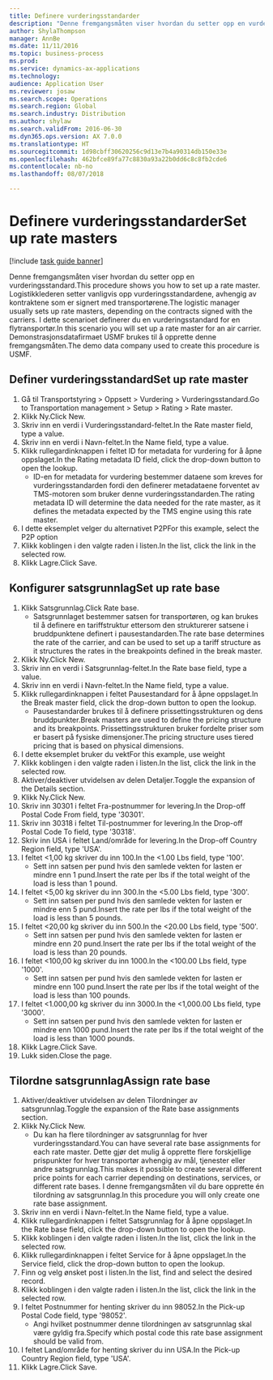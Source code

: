 ```yaml
--- 
title: Definere vurderingsstandarder
description: "Denne fremgangsmåten viser hvordan du setter opp en vurderingsstandard."
author: ShylaThompson
manager: AnnBe
ms.date: 11/11/2016
ms.topic: business-process
ms.prod: 
ms.service: dynamics-ax-applications
ms.technology: 
audience: Application User
ms.reviewer: josaw
ms.search.scope: Operations
ms.search.region: Global
ms.search.industry: Distribution
ms.author: shylaw
ms.search.validFrom: 2016-06-30
ms.dyn365.ops.version: AX 7.0.0
ms.translationtype: HT
ms.sourcegitcommit: 1d98cbff30620256c9d13e7b4a90314db150e33e
ms.openlocfilehash: 462bfce89fa77c8830a93a22b0dd6c8c8fb2cde6
ms.contentlocale: nb-no
ms.lasthandoff: 08/07/2018

---
```

# <a name="set-up-rate-masters"></a><span data-ttu-id="bd7ce-103">Definere vurderingsstandarder</span><span class="sxs-lookup"><span data-stu-id="bd7ce-103">Set up rate masters</span></span>

[!include [task guide banner](../../includes/task-guide-banner.md)]

<span data-ttu-id="bd7ce-104">Denne fremgangsmåten viser hvordan du setter opp en vurderingsstandard.</span><span class="sxs-lookup"><span data-stu-id="bd7ce-104">This procedure shows you how to set up a rate master.</span></span> <span data-ttu-id="bd7ce-105">Logistikklederen setter vanligvis opp vurderingsstandardene, avhengig av kontraktene som er signert med transportørene.</span><span class="sxs-lookup"><span data-stu-id="bd7ce-105">The logistic manager usually sets up rate masters, depending on the contracts signed with the carriers.</span></span> <span data-ttu-id="bd7ce-106">I dette scenarioet definerer du en vurderingsstandard for en flytransportør.</span><span class="sxs-lookup"><span data-stu-id="bd7ce-106">In this scenario you will set up a rate master for an air carrier.</span></span> <span data-ttu-id="bd7ce-107">Demonstrasjonsdatafirmaet USMF brukes til å opprette denne fremgangsmåten.</span><span class="sxs-lookup"><span data-stu-id="bd7ce-107">The demo data company used to create this procedure is USMF.</span></span>


## <a name="set-up-rate-master"></a><span data-ttu-id="bd7ce-108">Definer vurderingsstandard</span><span class="sxs-lookup"><span data-stu-id="bd7ce-108">Set up rate master</span></span>
1. <span data-ttu-id="bd7ce-109">Gå til Transportstyring > Oppsett > Vurdering > Vurderingsstandard.</span><span class="sxs-lookup"><span data-stu-id="bd7ce-109">Go to Transportation management > Setup > Rating > Rate master.</span></span>
2. <span data-ttu-id="bd7ce-110">Klikk Ny.</span><span class="sxs-lookup"><span data-stu-id="bd7ce-110">Click New.</span></span>
3. <span data-ttu-id="bd7ce-111">Skriv inn en verdi i Vurderingsstandard-feltet.</span><span class="sxs-lookup"><span data-stu-id="bd7ce-111">In the Rate master field, type a value.</span></span>
4. <span data-ttu-id="bd7ce-112">Skriv inn en verdi i Navn-feltet.</span><span class="sxs-lookup"><span data-stu-id="bd7ce-112">In the Name field, type a value.</span></span>
5. <span data-ttu-id="bd7ce-113">Klikk rullegardinknappen i feltet ID for metadata for vurdering for å åpne oppslaget.</span><span class="sxs-lookup"><span data-stu-id="bd7ce-113">In the Rating metadata ID field, click the drop-down button to open the lookup.</span></span>
    * <span data-ttu-id="bd7ce-114">ID-en for metadata for vurdering bestemmer dataene som kreves for vurderingsstandarden fordi den definerer metadataene forventet av TMS-motoren som bruker denne vurderingsstandarden.</span><span class="sxs-lookup"><span data-stu-id="bd7ce-114">The rating metadata ID will determine the data needed for the rate master, as it defines the metadata expected by the TMS engine using this rate master.</span></span>  
6. <span data-ttu-id="bd7ce-115">I dette eksemplet velger du alternativet P2P</span><span class="sxs-lookup"><span data-stu-id="bd7ce-115">For this example, select the P2P option</span></span>
7. <span data-ttu-id="bd7ce-116">Klikk koblingen i den valgte raden i listen.</span><span class="sxs-lookup"><span data-stu-id="bd7ce-116">In the list, click the link in the selected row.</span></span>
8. <span data-ttu-id="bd7ce-117">Klikk Lagre.</span><span class="sxs-lookup"><span data-stu-id="bd7ce-117">Click Save.</span></span>

## <a name="set-up-rate-base"></a><span data-ttu-id="bd7ce-118">Konfigurer satsgrunnlag</span><span class="sxs-lookup"><span data-stu-id="bd7ce-118">Set up rate base</span></span>
1. <span data-ttu-id="bd7ce-119">Klikk Satsgrunnlag.</span><span class="sxs-lookup"><span data-stu-id="bd7ce-119">Click Rate base.</span></span>
    * <span data-ttu-id="bd7ce-120">Satsgrunnlaget bestemmer satsen for transportøren, og kan brukes til å definere en tariffstruktur ettersom den strukturerer satsene i bruddpunktene definert i pausestandarden.</span><span class="sxs-lookup"><span data-stu-id="bd7ce-120">The rate base determines the rate of the carrier, and can be used to set up a tariff structure as it structures the rates in the breakpoints defined in the break master.</span></span>  
2. <span data-ttu-id="bd7ce-121">Klikk Ny.</span><span class="sxs-lookup"><span data-stu-id="bd7ce-121">Click New.</span></span>
3. <span data-ttu-id="bd7ce-122">Skriv inn en verdi i Satsgrunnlag-feltet.</span><span class="sxs-lookup"><span data-stu-id="bd7ce-122">In the Rate base field, type a value.</span></span>
4. <span data-ttu-id="bd7ce-123">Skriv inn en verdi i Navn-feltet.</span><span class="sxs-lookup"><span data-stu-id="bd7ce-123">In the Name field, type a value.</span></span>
5. <span data-ttu-id="bd7ce-124">Klikk rullegardinknappen i feltet Pausestandard for å åpne oppslaget.</span><span class="sxs-lookup"><span data-stu-id="bd7ce-124">In the Break master field, click the drop-down button to open the lookup.</span></span>
    * <span data-ttu-id="bd7ce-125">Pausestandarder brukes til å definere prissettingsstrukturen og dens bruddpunkter.</span><span class="sxs-lookup"><span data-stu-id="bd7ce-125">Break masters are used to define the pricing structure and its breakpoints.</span></span> <span data-ttu-id="bd7ce-126">Prissettingsstrukturen bruker fordelte priser som er basert på fysiske dimensjoner.</span><span class="sxs-lookup"><span data-stu-id="bd7ce-126">The pricing structure uses tiered pricing that is based on physical dimensions.</span></span>  
6. <span data-ttu-id="bd7ce-127">I dette eksemplet bruker du vekt</span><span class="sxs-lookup"><span data-stu-id="bd7ce-127">For this example, use weight</span></span>
7. <span data-ttu-id="bd7ce-128">Klikk koblingen i den valgte raden i listen.</span><span class="sxs-lookup"><span data-stu-id="bd7ce-128">In the list, click the link in the selected row.</span></span>
8. <span data-ttu-id="bd7ce-129">Aktiver/deaktiver utvidelsen av delen Detaljer.</span><span class="sxs-lookup"><span data-stu-id="bd7ce-129">Toggle the expansion of the Details section.</span></span>
9. <span data-ttu-id="bd7ce-130">Klikk Ny.</span><span class="sxs-lookup"><span data-stu-id="bd7ce-130">Click New.</span></span>
10. <span data-ttu-id="bd7ce-131">Skriv inn 30301 i feltet Fra-postnummer for levering.</span><span class="sxs-lookup"><span data-stu-id="bd7ce-131">In the Drop-off Postal Code From field, type '30301'.</span></span>
11. <span data-ttu-id="bd7ce-132">Skriv inn 30318 i feltet Til-postnummer for levering.</span><span class="sxs-lookup"><span data-stu-id="bd7ce-132">In the Drop-off Postal Code To field, type '30318'.</span></span>
12. <span data-ttu-id="bd7ce-133">Skriv inn USA i feltet Land/område for levering.</span><span class="sxs-lookup"><span data-stu-id="bd7ce-133">In the Drop-off Country Region field, type 'USA'.</span></span>
13. <span data-ttu-id="bd7ce-134">I feltet <1,00 kg skriver du inn 100.</span><span class="sxs-lookup"><span data-stu-id="bd7ce-134">In the <1.00 Lbs field, type '100'.</span></span>
    * <span data-ttu-id="bd7ce-135">Sett inn satsen per pund hvis den samlede vekten for lasten er mindre enn 1 pund.</span><span class="sxs-lookup"><span data-stu-id="bd7ce-135">Insert the rate per lbs if the total weight of the load is less than 1 pound.</span></span>  
14. <span data-ttu-id="bd7ce-136">I feltet <5,00 kg skriver du inn 300.</span><span class="sxs-lookup"><span data-stu-id="bd7ce-136">In the <5.00 Lbs field, type '300'.</span></span>
    * <span data-ttu-id="bd7ce-137">Sett inn satsen per pund hvis den samlede vekten for lasten er mindre enn 5 pund.</span><span class="sxs-lookup"><span data-stu-id="bd7ce-137">Insert the rate per lbs if the total weight of the load is less than 5 pounds.</span></span>  
15. <span data-ttu-id="bd7ce-138">I feltet <20,00 kg skriver du inn 500.</span><span class="sxs-lookup"><span data-stu-id="bd7ce-138">In the <20.00 Lbs field, type '500'.</span></span>
    * <span data-ttu-id="bd7ce-139">Sett inn satsen per pund hvis den samlede vekten for lasten er mindre enn 20 pund.</span><span class="sxs-lookup"><span data-stu-id="bd7ce-139">Insert the rate per lbs if the total weight of the load is less than 20 pounds.</span></span>  
16. <span data-ttu-id="bd7ce-140">I feltet <100,00 kg skriver du inn 1000.</span><span class="sxs-lookup"><span data-stu-id="bd7ce-140">In the <100.00 Lbs field, type '1000'.</span></span>
    * <span data-ttu-id="bd7ce-141">Sett inn satsen per pund hvis den samlede vekten for lasten er mindre enn 100 pund.</span><span class="sxs-lookup"><span data-stu-id="bd7ce-141">Insert the rate per lbs if the total weight of the load is less than 100 pounds.</span></span>  
17. <span data-ttu-id="bd7ce-142">I feltet <1.000,00 kg skriver du inn 3000.</span><span class="sxs-lookup"><span data-stu-id="bd7ce-142">In the <1,000.00 Lbs field, type '3000'.</span></span>
    * <span data-ttu-id="bd7ce-143">Sett inn satsen per pund hvis den samlede vekten for lasten er mindre enn 1000 pund.</span><span class="sxs-lookup"><span data-stu-id="bd7ce-143">Insert the rate per lbs if the total weight of the load is less than 1000 pounds.</span></span>  
18. <span data-ttu-id="bd7ce-144">Klikk Lagre.</span><span class="sxs-lookup"><span data-stu-id="bd7ce-144">Click Save.</span></span>
19. <span data-ttu-id="bd7ce-145">Lukk siden.</span><span class="sxs-lookup"><span data-stu-id="bd7ce-145">Close the page.</span></span>

## <a name="assign-rate-base"></a><span data-ttu-id="bd7ce-146">Tilordne satsgrunnlag</span><span class="sxs-lookup"><span data-stu-id="bd7ce-146">Assign rate base</span></span>
1. <span data-ttu-id="bd7ce-147">Aktiver/deaktiver utvidelsen av delen Tilordninger av satsgrunnlag.</span><span class="sxs-lookup"><span data-stu-id="bd7ce-147">Toggle the expansion of the Rate base assignments section.</span></span>
2. <span data-ttu-id="bd7ce-148">Klikk Ny.</span><span class="sxs-lookup"><span data-stu-id="bd7ce-148">Click New.</span></span>
    * <span data-ttu-id="bd7ce-149">Du kan ha flere tilordninger av satsgrunnlag for hver vurderingsstandard.</span><span class="sxs-lookup"><span data-stu-id="bd7ce-149">You can have several rate base assignments for each rate master.</span></span> <span data-ttu-id="bd7ce-150">Dette gjør det mulig å opprette flere forskjellige prispunkter for hver transportør avhengig av mål, tjenester eller andre satsgrunnlag.</span><span class="sxs-lookup"><span data-stu-id="bd7ce-150">This makes it possible to create several different price points for each carrier depending on destinations, services, or different rate bases.</span></span> <span data-ttu-id="bd7ce-151">I denne fremgangsmåten vil du bare opprette én tilordning av satsgrunnlag.</span><span class="sxs-lookup"><span data-stu-id="bd7ce-151">In this procedure you will only create one rate base assignment.</span></span>  
3. <span data-ttu-id="bd7ce-152">Skriv inn en verdi i Navn-feltet.</span><span class="sxs-lookup"><span data-stu-id="bd7ce-152">In the Name field, type a value.</span></span>
4. <span data-ttu-id="bd7ce-153">Klikk rullegardinknappen i feltet Satsgrunnlag for å åpne oppslaget.</span><span class="sxs-lookup"><span data-stu-id="bd7ce-153">In the Rate base field, click the drop-down button to open the lookup.</span></span>
5. <span data-ttu-id="bd7ce-154">Klikk koblingen i den valgte raden i listen.</span><span class="sxs-lookup"><span data-stu-id="bd7ce-154">In the list, click the link in the selected row.</span></span>
6. <span data-ttu-id="bd7ce-155">Klikk rullegardinknappen i feltet Service for å åpne oppslaget.</span><span class="sxs-lookup"><span data-stu-id="bd7ce-155">In the Service field, click the drop-down button to open the lookup.</span></span>
7. <span data-ttu-id="bd7ce-156">Finn og velg ønsket post i listen.</span><span class="sxs-lookup"><span data-stu-id="bd7ce-156">In the list, find and select the desired record.</span></span>
8. <span data-ttu-id="bd7ce-157">Klikk koblingen i den valgte raden i listen.</span><span class="sxs-lookup"><span data-stu-id="bd7ce-157">In the list, click the link in the selected row.</span></span>
9. <span data-ttu-id="bd7ce-158">I feltet Postnummer for henting skriver du inn 98052.</span><span class="sxs-lookup"><span data-stu-id="bd7ce-158">In the Pick-up Postal Code field, type '98052'.</span></span>
    * <span data-ttu-id="bd7ce-159">Angi hvilket postnummer denne tilordningen av satsgrunnlag skal være gyldig fra.</span><span class="sxs-lookup"><span data-stu-id="bd7ce-159">Specify which postal code this rate base assignment should be valid from.</span></span>    
10. <span data-ttu-id="bd7ce-160">I feltet Land/område for henting skriver du inn USA.</span><span class="sxs-lookup"><span data-stu-id="bd7ce-160">In the Pick-up Country Region field, type 'USA'.</span></span>
11. <span data-ttu-id="bd7ce-161">Klikk Lagre.</span><span class="sxs-lookup"><span data-stu-id="bd7ce-161">Click Save.</span></span>


